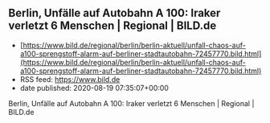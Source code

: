 ## Berlin, Unfälle auf Autobahn A 100: Iraker verletzt 6 Menschen | Regional | BILD.de
 - [https://www.bild.de/regional/berlin/berlin-aktuell/unfall-chaos-auf-a100-sprengstoff-alarm-auf-berliner-stadtautobahn-72457770.bild.html](https://www.bild.de/regional/berlin/berlin-aktuell/unfall-chaos-auf-a100-sprengstoff-alarm-auf-berliner-stadtautobahn-72457770.bild.html)
 - RSS feed: https://www.bild.de
 - date published: 2020-08-19 07:35:07+00:00

Berlin, Unfälle auf Autobahn A 100: Iraker verletzt 6 Menschen | Regional | BILD.de

